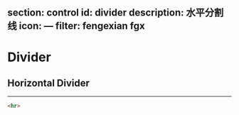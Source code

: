 ﻿section: control
id: divider
description: 水平分割线
icon: —
filter: fengexian fgx
---

# Divider

## Horizontal Divider

<div class="example">
  <hr>
</div>

```html
<hr>
```
